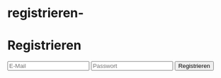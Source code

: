 # registrieren-
<!DOCTYPE html>
<html>
<head>
  <title>Registrierung</title>
  <script src="https://www.gstatic.com/firebasejs/9.0.0/firebase-app-compat.js"></script>
<script src="https://www.gstatic.com/firebasejs/9.0.0/firebase-auth-compat.js"></script>
</head>
<body>
  <h1>Registrieren</h1>
  <input id="email" placeholder="E-Mail">
  <input id="password" placeholder="Passwort" type="password">
  <button onclick="register()">Registrieren</button>

  <script>
    const firebaseConfig = {
      apiKey: "AIzaSyAlsXFovYjR7OdUWn_gMIWBRNQ1d39EGC8",
      authDomain: "login-30236.firebaseapp.com"
    };
    firebase.initializeApp(firebaseConfig);

    function register() {
      const email = document.getElementById("email").value;
      const password = document.getElementById("password").value;
      firebase.auth().createUserWithEmailAndPassword(email, password)
        .then(user => {
          alert("Erfolgreich registriert!");
        })
        .catch(error => {
          alert("Fehler: " + error.message);
        });
    }
  </script>
</body>
</html>
